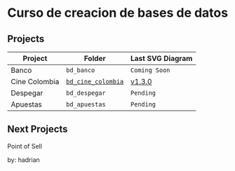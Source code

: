 # Curso de creacion de bases de datos

## Projects

|Project        |Folder              |Last SVG Diagram                                                |
|---------------|--------------------|----------------------------------------------------------------|
|Banco          |`bd_banco`          |`Coming Soon`                                                   |
|Cine Colombia  |[`bd_cine_colombia`](./bd_cine_colombia) |[v1.3.0](./bd_cine_colombia/Diagrams/cine_colombia_v1.3.0.svg)|
|Despegar       |`bd_despegar`       |`Pending`                                                       |
|Apuestas       |`bd_apuestas`       |`Pending`                                                       |

## Next Projects
Point of Sell

by: hadrian